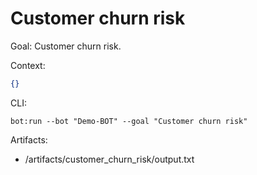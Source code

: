 # Customer churn risk

Goal: Customer churn risk.

Context:
```json
{}
```

CLI:
```
bot:run --bot "Demo-BOT" --goal "Customer churn risk"
```

Artifacts:
- /artifacts/customer_churn_risk/output.txt
